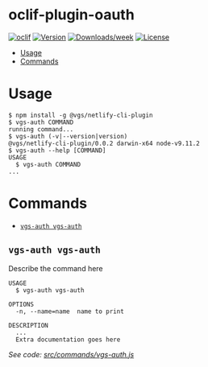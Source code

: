 oclif-plugin-oauth
==================



[![oclif](https://img.shields.io/badge/cli-oclif-brightgreen.svg)](https://oclif.io)
[![Version](https://img.shields.io/npm/v/oclif-plugin-oauth.svg)](https://npmjs.org/package/oclif-plugin-oauth)
[![Downloads/week](https://img.shields.io/npm/dw/oclif-plugin-oauth.svg)](https://npmjs.org/package/oclif-plugin-oauth)
[![License](https://img.shields.io/npm/l/oclif-plugin-oauth.svg)](https://github.com/dmarynych/oclif-plugin-oauth/blob/master/package.json)

<!-- toc -->
* [Usage](#usage)
* [Commands](#commands)
<!-- tocstop -->
# Usage
<!-- usage -->
```sh-session
$ npm install -g @vgs/netlify-cli-plugin
$ vgs-auth COMMAND
running command...
$ vgs-auth (-v|--version|version)
@vgs/netlify-cli-plugin/0.0.2 darwin-x64 node-v9.11.2
$ vgs-auth --help [COMMAND]
USAGE
  $ vgs-auth COMMAND
...
```
<!-- usagestop -->
# Commands
<!-- commands -->
* [`vgs-auth vgs-auth`](#vgs-auth-vgs-auth)

## `vgs-auth vgs-auth`

Describe the command here

```
USAGE
  $ vgs-auth vgs-auth

OPTIONS
  -n, --name=name  name to print

DESCRIPTION
  ...
  Extra documentation goes here
```

_See code: [src/commands/vgs-auth.js](https://github.com/verygoodsecurity/netlify-cli-plugin/blob/v0.0.2/src/commands/vgs-auth.js)_
<!-- commandsstop -->
